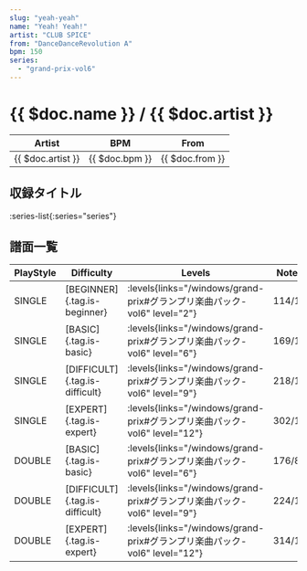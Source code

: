 ```yaml
---
slug: "yeah-yeah"
name: "Yeah! Yeah!"
artist: "CLUB SPICE"
from: "DanceDanceRevolution A"
bpm: 150
series:
  - "grand-prix-vol6"
---
```


# {{ $doc.name }} / {{ $doc.artist }}

|Artist|BPM|From|
|------|---|----|
|{{ $doc.artist }}|{{ $doc.bpm }}|{{ $doc.from }}|

## 収録タイトル

:series-list{:series="series"}

## 譜面一覧

|PlayStyle|Difficulty|Levels|Notes|Movie|
|---------|----------|------|-----|-----|
|SINGLE|[BEGINNER]{.tag.is-beginner}| :levels{links="/windows/grand-prix#グランプリ楽曲パック-vol6" level="2"}|114/1||
|SINGLE|[BASIC]{.tag.is-basic}| :levels{links="/windows/grand-prix#グランプリ楽曲パック-vol6" level="6"}|169/11||
|SINGLE|[DIFFICULT]{.tag.is-difficult}| :levels{links="/windows/grand-prix#グランプリ楽曲パック-vol6" level="9"}|218/12||
|SINGLE|[EXPERT]{.tag.is-expert}| :levels{links="/windows/grand-prix#グランプリ楽曲パック-vol6" level="12"}|302/14||
|DOUBLE|[BASIC]{.tag.is-basic}| :levels{links="/windows/grand-prix#グランプリ楽曲パック-vol6" level="6"}|176/8||
|DOUBLE|[DIFFICULT]{.tag.is-difficult}| :levels{links="/windows/grand-prix#グランプリ楽曲パック-vol6" level="9"}|224/14||
|DOUBLE|[EXPERT]{.tag.is-expert}| :levels{links="/windows/grand-prix#グランプリ楽曲パック-vol6" level="12"}|314/18||
